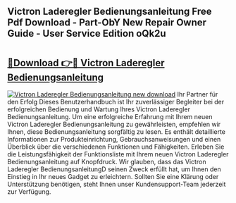 ## Victron Laderegler Bedienungsanleitung Free Pdf Download - Part-ObY New Repair Owner Guide - User Service Edition oQk2u

# <h2><a href="http://df4sxls.blite.top/?on=Victron+Laderegler+Bedienungsanleitung">🔗Download 👉🔴 Victron Laderegler Bedienungsanleitung</a></h2>

[![Victron Laderegler Bedienungsanleitung new download](https://i.imgur.com/lujVjoI.png)](http://df4sxls.blite.top/?on=Victron+Laderegler+Bedienungsanleitung)
Ihr Partner für den Erfolg Dieses Benutzerhandbuch ist Ihr zuverlässiger Begleiter bei der erfolgreichen Bedienung und Wartung Ihres Victron Laderegler Bedienungsanleitung. Um eine erfolgreiche Erfahrung mit Ihrem neuen Victron Laderegler Bedienungsanleitung zu gewährleisten, empfehlen wir Ihnen, diese Bedienungsanleitung sorgfältig zu lesen. Es enthält detaillierte Informationen zur Produkteinrichtung, Gebrauchsanweisungen und einen Überblick über die verschiedenen Funktionen und Fähigkeiten. Erleben Sie die Leistungsfähigkeit der Funktionsliste mit Ihrem neuen Victron Laderegler Bedienungsanleitung auf Knopfdruck. Wir glauben, dass das Victron Laderegler BedienungsanleitungD seinen Zweck erfüllt hat, um Ihnen den Einstieg in Ihr neues Gadget zu erleichtern. Sollten Sie eine Klärung oder Unterstützung benötigen, steht Ihnen unser Kundensupport-Team jederzeit zur Verfügung.

